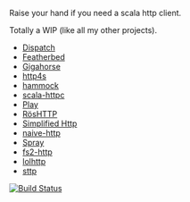 Raise your hand if you need a scala http client.

Totally a WIP (like all my other projects).

- [Dispatch](https://github.com/dispatch/reboot)
- [Featherbed](https://github.com/finagle/featherbed)
- [Gigahorse](https://github.com/eed3si9n/gigahorse)
- [http4s](https://github.com/http4s/http4s)
- [hammock](https://github.com/pepegar/hammock)
- [scala-httpc](https://github.com/amrhassan/scala-httpc)
- [Play](https://www.playframework.com/documentation/2.5.x/ScalaWS)
- [RösHTTP](https://github.com/hmil/RosHTTP)
- [Simplified Http](https://github.com/scalaj/scalaj-http)
- [naive-http](https://github.com/timt/naive-http)
- [Spray](http://spray.io/documentation/1.2.4/spray-client/)
- [fs2-http](https://github.com/Spinoco/fs2-http)
- [lolhttp](https://github.com/criteo/lolhttp)
- [sttp](https://github.com/softwaremill/sttp)

[![Build Status](https://travis-ci.org/mfirry/scala-http-clients.png?branch=master)](https://travis-ci.org/mfirry/scala-http-clients)
